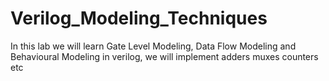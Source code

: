 # Verilog_Modeling_Techniques
 In this lab we will learn Gate Level Modeling, Data Flow Modeling and Behavioural Modeling in verilog, we will implement adders muxes counters etc
